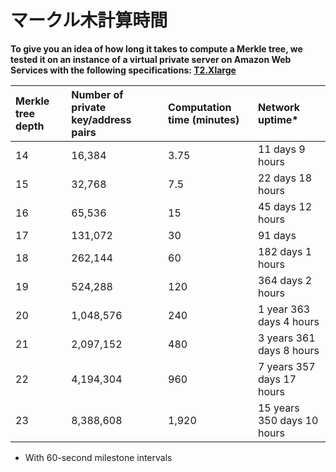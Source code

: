 # マークル木計算時間
<!-- # Merkle tree computation times -->

**To give you an idea of how long it takes to compute a Merkle tree, we tested it on an instance of a virtual private server on Amazon Web Services with the following specifications: [T2.Xlarge](https://aws.amazon.com/ec2/instance-types/)**

|**Merkle tree depth**|**Number of private key/address pairs**|**Computation time (minutes)**|**Network uptime\***|
|:--------|:----------------------|:------------------------------|:----------|
|14|16,384|3.75|11 days 9 hours|
|15|32,768|7.5|22 days 18 hours|
|16|65,536|15|45 days 12 hours|
|17|131,072|30|91 days|
|18|262,144|60|182 days 1 hours|
|19|524,288|120|364 days 2 hours|
|20|1,048,576|240|1 year 363 days 4 hours|
|21|2,097,152|480|3 years 361 days 8 hours|
|22|4,194,304|960|7 years 357 days 17 hours|
|23|8,388,608|1,920|15 years 350 days 10 hours|

* With 60-second milestone intervals
